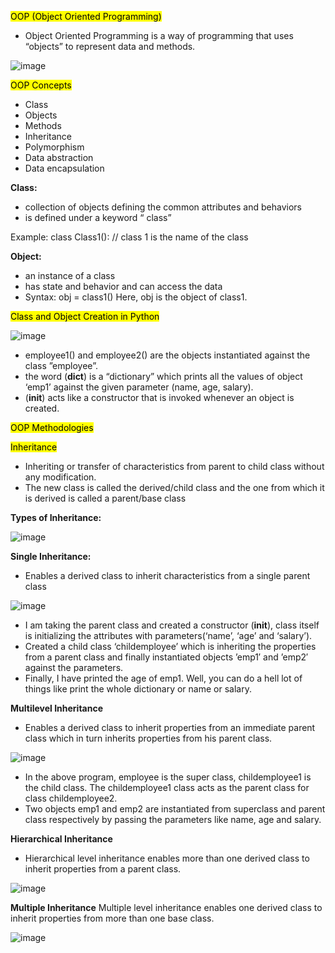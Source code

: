 <mark>OOP (Object Oriented Programming)</mark>
-	Object Oriented Programming is a way of programming that uses “objects” to represent data and methods.
 
![image](https://github.com/user-attachments/assets/ffeb286d-a43f-4665-ba1a-c8498eb62ad9)

<mark>OOP Concepts</mark>
-	Class
-	Objects
-	Methods
-	Inheritance
-	Polymorphism
-	Data abstraction
-	Data encapsulation

**Class:** 
-	collection of objects defining the common attributes and behaviors
-	is defined under a keyword “ class”

Example: 
class Class1(): // class 1 is the name of the class


**Object:**
-	an instance of a class
-	has state and behavior and can access the data
- Syntax: 
obj = class1()
Here, obj is the object of class1.

<mark>Class and Object Creation in Python</mark> 

![image](https://github.com/user-attachments/assets/1e5b4738-2e08-4a02-a66a-ef318c71038b)

-	employee1() and employee2() are the objects instantiated against the class ”employee”.
-	the word (__dict__) is a “dictionary” which prints all the values of object ‘emp1’ against the given parameter (name, age, salary).
-	(__init__) acts like a constructor that is invoked whenever an object is created.

<mark>OOP Methodologies</mark>

<mark>Inheritance</mark>
-	Inheriting or transfer of characteristics from parent to child class without any modification. 
-	The new class is called the derived/child class and the one from which it is derived is called a parent/base class
     
**Types of Inheritance:**

![image](https://github.com/user-attachments/assets/437ffdd3-c573-4d76-9d02-c85e0af57891)

**Single Inheritance:**
-	Enables a derived class to inherit characteristics from a single parent class

![image](https://github.com/user-attachments/assets/3704cedb-d074-462b-8fd1-9061a88da9f7)

-	I am taking the parent class and created a constructor (__init__),  class itself is initializing the attributes with parameters(‘name’, ‘age’ and ‘salary’).
-	Created a child class ‘childemployee’ which is inheriting the properties from a parent class and finally instantiated objects ’emp1′ and ’emp2′ against the parameters.
-	Finally, I have printed the age of emp1. Well, you can do a hell lot of things like print the whole dictionary or name or salary.

**Multilevel Inheritance**
-	Enables a derived class to inherit properties from an immediate parent class which in turn inherits properties from his parent class.

![image](https://github.com/user-attachments/assets/42e90488-d17b-49c3-a100-4f82106a8054)

-	In the above program, employee is the super class, childemployee1 is the child class. The childemployee1 class acts as the parent class for class childemployee2.
-	Two objects emp1 and emp2 are instantiated from superclass and parent class respectively by passing the parameters like name, age and salary.

**Hierarchical Inheritance**
- Hierarchical level inheritance enables more than one derived class to inherit properties from a parent class.

![image](https://github.com/user-attachments/assets/f136c258-b336-4301-b054-119607005c42)
 
**Multiple Inheritance**
Multiple level inheritance enables one derived class to inherit properties from more than one base class.

![image](https://github.com/user-attachments/assets/aafb6ffc-b405-46b0-b111-369a47a33ab3)

